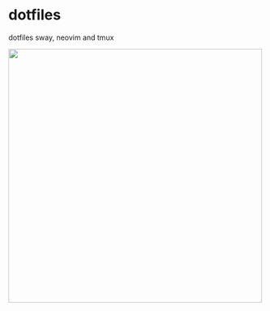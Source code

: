 # dotfiles
dotfiles sway, neovim and tmux

<img src="https://github.com/carlosdss22/dotfiles/blob/master/sway.png" height="500" widht="100">

